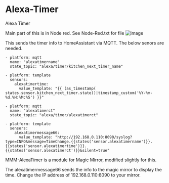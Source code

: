 # Alexa-Timer
Alexa Timer

Main part of this is in Node red. See Node-Red.txt for file
![image](https://user-images.githubusercontent.com/14929601/146995888-a1fc647c-d88b-4737-91ca-b22a744e3aa6.png)

This sends the timer info to HomeAssistant via MQTT. The below senors are needed.
````
- platform: mqtt
  name: "alexatimername"
  state_topic: "alexa/timer/kitchen_next_timer_name"
  
- platform: template
  sensors:
    alexatimertime: 
      value_template: "{{ (as_timestamp( states.sensor.kitchen_next_timer.state))|timestamp_custom('%Y-%m-%d.%H:%M:%S') }}"

- platform: mqtt
  name: "alexatimerct"
  state_topic: "alexa/timer/alexatimerct"
  
- platform: template
  sensors:
    alexatimermessage66:
      value_template: "http://192.168.0.110:8090/syslog?type=INFO&message=TimeChange.{{states('sensor.alexatimername')}}.{{states('sensor.alexatimertime')}}.{{states('sensor.alexatimerct')}}&silent=true"
````
MMM-AlexaTimer is a module for Magic Mirror, modified slightly for this.

The alexatimermessage66 sends the info to the magic mirror to display the time. Change the IP address of 192.168.0.110:8090 to your mirror.

